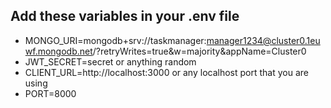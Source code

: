 ## Add these variables in your .env file 

* MONGO_URI=mongodb+srv://taskmanager:manager1234@cluster0.1euwf.mongodb.net/?retryWrites=true&w=majority&appName=Cluster0
* JWT_SECRET=secret or anything random
* CLIENT_URL=http://localhost:3000 or any localhost port that you are using
* PORT=8000
